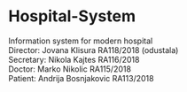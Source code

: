 # Hospital-System
Information system for modern hospital <br/>
Director: Jovana Klisura RA118/2018 (odustala) <br/>
Secretary: Nikola Kajtes RA116/2018 <br/>
Doctor: Marko Nikolic RA115/2018 <br/>
Patient: Andrija Bosnjakovic RA113/2018 <br/>

